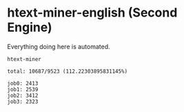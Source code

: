 # htext-miner-english (Second Engine)

Everything doing here is automated.

```
htext-miner

total: 10687/9523 (112.22303895831145%)

job0: 2413
job1: 2539
job2: 3412
job3: 2323
```